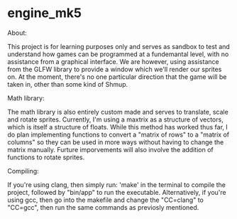 # engine_mk5

About:

This project is for learning purposes only and serves as sandbox to test and understand how games can be programmed at a fundemantal level, with no assistance from a graphical interface.
We are however, using assistance from the GLFW library to provide a window which we'll render our sprites on.
At the moment, there's no one particular direction that the game will be taken in, other than some kind of Shmup.

Math library:

The math library is also entirely custom made and serves to translate, scale and rotate sprites. Currently, I'm using a maxtrix as a structure of vectors, which is itself a structure of floats. While this method has worked thus far, I do plan implementing functions to convert a "matrix of rows" to a "matrix of columns" so they can be used in more ways without having to change the matrix manually. Furture imporvements will also involve the addition of functions to rotate sprites.

Compiling:

If you're using clang, then simply run: 'make' in the terminal to compile the project, followed by "bin/app" to run the executable. Alternatively, if you're using gcc, then go into the makefile and change the "CC=clang" to "CC=gcc", then run the same commands as previosly mentioned.
